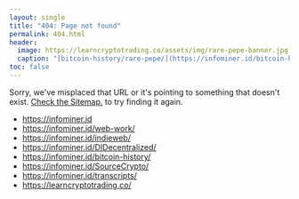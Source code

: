 ```yaml
---
layout: single
title: "404: Page not found"
permalink: 404.html
header:
  image: https://learncryptotrading.co/assets/img/rare-pepe-banner.jpg
  caption: "[bitcoin-history/rare-pepe/](https://infominer.id/bitcoin-history/rare-pepe/) - [reddup.co/r/rarepepemarket](https://www.reddup.co/r/rarepepemarket)"
toc: false
---
```


<p class="lead">Sorry, we've misplaced that URL or it's pointing to something that doesn't exist. <a href="https://learncryptotrading.co/sitemap/">Check the Sitemap.</a> to try finding it again.</p>

<p><ul>
  <li><a href="https://infominer.id">https://infominer.id</a></li>
  <li><a href="https://infominer.id/web-work/">https://infominer.id/web-work/</a></li>
  <li><a href="https://infominer.id/indieweb/">https://infominer.id/indieweb/</a></li>
  <li><a href="https://infominer.id/DIDecentralized/">https://infominer.id/DIDecentralized/</a></li>
  <li><a href="https://infominer.id/bitcoin-history/">https://infominer.id/bitcoin-history/</a></li>
  <li><a href="https://infominer.id/SourceCrypto/">https://infominer.id/SourceCrypto/</a></li>
  <li><a href="https://infominer.id/transcripts/">https://infominer.id/transcripts/</a></li>
  <li><a href="https://learncryptotrading.co/">https://learncryptotrading.co/</a></li>
</ul></p>
